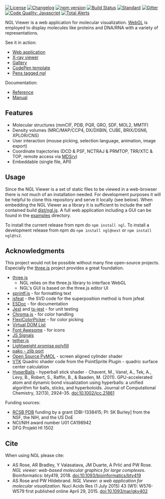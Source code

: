 
[![License](http://img.shields.io/badge/license-MIT-blue.svg?style=flat)](https://github.com/arose/ngl/blob/master/LICENSE)
[![Changelog](https://img.shields.io/badge/changelog--lightgrey.svg?style=flat)](https://github.com/arose/ngl/blob/master/CHANGELOG.md)
[![npm version](https://badge.fury.io/js/ngl.svg)](https://badge.fury.io/js/ngl)
[![Build Status](https://travis-ci.org/arose/ngl.svg?branch=master)](https://travis-ci.org/arose/ngl)
[![Standard](https://img.shields.io/badge/code_style-standard-brightgreen.svg?style=flat)](https://standardjs.com)
[![Gitter](https://badges.gitter.im/nglviewer/Lobby.svg)](https://gitter.im/nglviewer/Lobby)
[![Code Quality: Javascript](https://img.shields.io/lgtm/grade/javascript/g/arose/ngl.svg?logo=lgtm&logoWidth=18)](https://lgtm.com/projects/g/arose/ngl/context:javascript)
[![Total Alerts](https://img.shields.io/lgtm/alerts/g/arose/ngl.svg?logo=lgtm&logoWidth=18)](https://lgtm.com/projects/g/arose/ngl/alerts)


NGL Viewer is a web application for molecular visualization. [WebGL](https://get.webgl.org/) is employed to display molecules like proteins and DNA/RNA with a variety of representations.

See it in action:

* [Web application](https://arose.github.io/ngl/?script=showcase/ferredoxin)
* [X-ray viewer](https://codepen.io/arose/full/oWOQMg/)
* [Gallery](http://arose.github.io/ngl/gallery/index.html)
* [CodePen template](https://codepen.io/pen?template=JNLMXb)
* [Pens tagged _ngl_](https://codepen.io/tag/ngl/)


Documentation:

* [Reference](http://nglviewer.org/ngl/api/identifiers.html)
* [Manual](http://nglviewer.org/ngl/api/manual/index.html)


Features
--------

* Molecular structures (mmCIF, PDB, PQR, GRO, SDF, MOL2, MMTF)
* Density volumes (MRC/MAP/CCP4, DX/DXBIN, CUBE, BRIX/DSN6, XPLOR/CNS)
* User interaction (mouse picking, selection language, animation, image export)
* Coordinate trajectories (DCD & PSF, NCTRAJ & PRMTOP, TRR/XTC & TOP, remote access via [MDSrv](https://github.com/arose/mdsrv/))
* Embeddable (single file, API)


Usage
-----

Since the NGL Viewer is a set of static files to be viewed in a web-browser there is not much of an installation needed. For development purposes it will be helpful to clone this repository and serve it locally (see below). When embedding the NGL Viewer as a library it is sufficient to include the self contained build [dist/ngl.js](dist/ngl.js). A full web application including a GUI can be found in the [examples](examples/) directory.

To install the current release from npm do `npm install ngl`. To install a development release from npm do `npm install ngl@next` or `npm install ngl@ts2`.

Acknowledgments
---------------

This project would not be possible without many fine open-source projects. Especially the [three.js](http://threejs.org/) project provides a great foundation.

* [three.js](http://threejs.org/)
    * NGL relies on the three.js library to interface WebGL
    * NGL's GUI is based on the three.js editor UI
* [sprintf.js](https://github.com/alexei/sprintf.js) - for formatting text
* [jsfeat](http://inspirit.github.io/jsfeat/) - the SVD code for the superposition method is from jsfeat
* [ESDoc](https://esdoc.org/) - for documentation
* [Jest](https://jest.io/) and [ts-jest](https://github.com/kulshekhar/ts-jest) - for unit testing
* [Chroma.js](https://github.com/gka/chroma.js) - for color handling
* [FlexiColorPicker](https://github.com/DavidDurman/FlexiColorPicker) - for color picking
* [Virtual DOM List](https://github.com/sergi/virtual-list)
* [Font Awesome](http://fontawesome.io) - for icons
* [JS Signals](http://millermedeiros.github.com/js-signals)
* [tether.js](http://github.hubspot.com/tether/)
* [Lightweight promise polyfill](https://github.com/taylorhakes/promise-polyfill)
* [pako - zlib port](https://github.com/nodeca/pako)
* [Open Source PyMOL](http://sourceforge.net/projects/pymol/) - screen aligned cylinder shader
* [VTK](http://www.vtk.org/) Quadric shader code from the PointSprite Plugin - quadric surface center calculation
* [HyperBalls](http://sourceforge.net/projects/hyperballs/) - hyperball stick shader - Chavent, M., Vanel, A., Tek, A., Levy, B., Robert, S., Raffin, B., &amp; Baaden, M. (2011). GPU-accelerated atom and dynamic bond visualization using hyperballs: a unified algorithm for balls, sticks, and hyperboloids. Journal of Computational Chemistry, 32(13), 2924–35. [doi:10.1002/jcc.21861](https://dx.doi.org/10.1002/jcc.21861)


Funding sources:

* [RCSB PDB](https://www.rcsb.org) funding by a grant [DBI-1338415; PI: SK Burley] from the NSF, the NIH, and the US DoE
* NCI/NIH award number U01 CA198942
* DFG Projekt HI 1502


Cite
----

When using NGL please cite:

* AS Rose, AR Bradley, Y Valasatava, JM Duarte, A Prlić and PW Rose. _NGL viewer: web-based molecular graphics for large complexes._ Bioinformatics: bty419, 2018. [doi:10.1093/bioinformatics/bty419](http://dx.doi.org/10.1093/bioinformatics/bty419)
* AS Rose and PW Hildebrand. _NGL Viewer: a web application for molecular visualization._ Nucl Acids Res (1 July 2015) 43 (W1): W576-W579 first published online April 29, 2015. [doi:10.1093/nar/gkv402](https://doi.org/10.1093/nar/gkv402)
